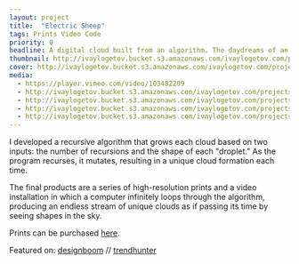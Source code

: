 ```yaml
---
layout: project
title:  "Electric Sheep"
tags: Prints Video Code
priority: 0
headline: A digital cloud built from an algorithm. The daydreams of an android lying in a virtual field of grass.
thumbnail: http://ivaylogetov.bucket.s3.amazonaws.com/ivaylogetov.com/projects/sheep/sheep.jpg
cover: http://ivaylogetov.bucket.s3.amazonaws.com/ivaylogetov.com/projects/sheep/main.jpg
media:
  - https://player.vimeo.com/video/103482209
  - http://ivaylogetov.bucket.s3.amazonaws.com/ivaylogetov.com/projects/sheep/05.png
  - http://ivaylogetov.bucket.s3.amazonaws.com/ivaylogetov.com/projects/sheep/07.png#split
  - http://ivaylogetov.bucket.s3.amazonaws.com/ivaylogetov.com/projects/sheep/04.png#split
  - http://ivaylogetov.bucket.s3.amazonaws.com/ivaylogetov.com/projects/sheep/02.png
---
```


I developed a recursive algorithm that grows each cloud based on two inputs: the number of recursions and the shape of each "droplet." As the program recurses, it mutates, resulting in a unique cloud formation each time.

The final products are a series of high-resolution prints and a video installation in which a computer infinitely loops through the algorithm, producing an endless stream of unique clouds as if passing its time by seeing shapes in the sky.

Prints can be purchased [here](http://society6.com/ivaylogetov/prints?show=new).

Featured on: [designboom](http://www.designboom.com/art/ivaylo-getov-electric-sheep-digital-clouds-openframeworks-08-20-2014/) // [trendhunter](http://www.trendhunter.com/trends/ivaylo-getov)
